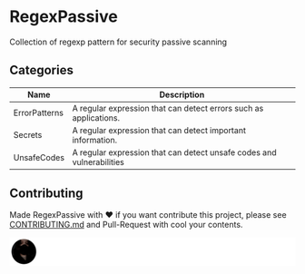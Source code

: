 # RegexPassive
Collection of regexp pattern for security passive scanning

## Categories
| Name          | Description                                                           |
|---------------|-----------------------------------------------------------------------|
| ErrorPatterns | A regular expression that can detect errors such as applications.     |
| Secrets       | A regular expression that can detect important information.           |
| UnsafeCodes   | A regular expression that can detect unsafe codes and vulnerabilities |

## Contributing
Made RegexPassive with ❤️
if you want contribute this project, please see [CONTRIBUTING.md](https://github.com/hahwul/RegexPassive/blob/main/CONTRIBUTING.md) and Pull-Request with cool your contents.

[![](/CONTRIBUTORS.svg)](https://github.com/hahwul/RegexPassive/graphs/contributors)
